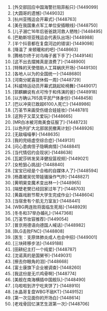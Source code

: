 
1. [外交部回应中国海警拦阻菲船只]-[1449099]
1. [大圆哥的遗憾]-[1449032]
1. [杭州亚残运会开幕式]-[1448763]
1. [美在我国重点军工单位安插眼线]-[1448750]
1. [儿子溺亡16年后爸爸跳河救人牺牲]-[1448495]
1. [巴勒斯坦亚残运会代表队出场]-[1448988]
1. [半个抖音都在复盘河边的错误]-[1449098]
1. [降温了 来顿暖和的吧]-[1448663]
1. [腾格尔终于对乌梅子酱下手了]-[1449146]
1. [这不出去摆摊真是浪费了]-[1448900]
1. [特殊的天使借助人工耳蜗庆开场]-[1449130]
1. [各地人以为的全国统一]-[1448680]
1. [河南分妮喜提休假一周]-[1448729]
1. [科威特运动员开幕式跳起轮椅舞]-[1449017]
1. [郭麒麟说有点可怜于和伟演的爸]-[1448918]
1. [以方确认765具平民尸体身份]-[1448458]
1. [巴以冲突已致超6100人死亡]-[1448986]
1. [万圣节来画受伤缝合娃娃妆]-[1448781]
1. [这狗子又菜又爱玩]-[1448665]
1. [MR白冰被河南美食征服了]-[1448723]
1. [以色列扩大北部居民撤离计划]-[1448926]
1. [无敌喵喵拳]-[1448635]
1. [我的完结虚空综合症]-[1449131]
1. [问心患病侄子隐瞒病情]-[1448841]
1. [当代情侣约会现状]-[1448638]
1. [瓦妮莎转发吴泽健投篮视频]-[1449021]
1. [女枪狙心挑战]-[1448840]
1. [宝宝已经是个合格的自媒体人了]-[1448594]
1. [杨嘉被吴忧带娃骚操作气炸]-[1448827]
1. [黄明昊变魔术变出林一]-[1448965]
1. [隔壁老樊已经回家过年了]-[1448703]
1. [黄磊戏剧节帮大学生完成作业]-[1448604]
1. [当宿舍有个肌无力室友]-[1448441]
1. [WBG两连败将面临生死局]-[1448929]
1. [冬冬和37举办婚礼]-[1447368]
1. [万圣节妆容推荐]-[1449054]
1. [普京用德语向德国人喊话]-[1448982]
1. [BLG击败FNC]-[1448808]
1. [医生：支原体肺炎成人也会中招]-[1449001]
1. [三块砖移步法]-[1449188]
1. [田耕纪主打一个纯爱]-[1448787]
1. [沈诺真的是国舅爷]-[1449031]
1. [擦去你眼角的泪]-[1448668]
1. [富士康旗下企业被调查]-[1448260]
1. [我这份是无爪鸡骨啊]-[1448774]
1. [美舰在南海横插中国舰队]-[1448490]
1. [乌啦啦到济宁吃夹饼了]-[1448910]
1. [水晶哥复盘WBG不敌KT]-[1449152]
1. [第一次见面你的开场白]-[1448614]
1. [老戏骨回忆演艺生涯第一次]-[1448706]